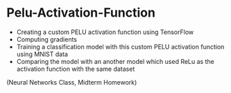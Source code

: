 # Pelu-Activation-Function

- Creating a custom PELU activation function using TensorFlow
- Computing gradients 
- Training a classification model with this custom PELU activation function using MNIST data
- Comparing the model with an another model which used ReLu as the activation function with the same dataset

(Neural Networks Class, Midterm Homework)
